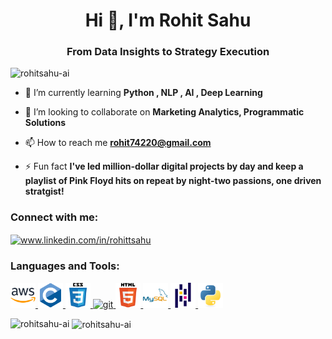 <h1 align="center">Hi 👋, I'm Rohit Sahu</h1>
<h3 align="center">From Data Insights to Strategy Execution</h3>

<p align="left"> <img src="https://komarev.com/ghpvc/?username=rohitsahu-ai&label=Profile%20views&color=0e75b6&style=flat" alt="rohitsahu-ai" /> </p>

- 🌱 I’m currently learning **Python , NLP , AI , Deep Learning**

- 👯 I’m looking to collaborate on **Marketing Analytics, Programmatic Solutions**

- 📫 How to reach me **rohit74220@gmail.com**

- ⚡ Fun fact **I've led million-dollar digital projects by day and keep a playlist of Pink Floyd hits on repeat by night-two passions, one driven stratgist!**

<h3 align="left">Connect with me:</h3>
<p align="left">
<a href="https://linkedin.com/in/www.linkedin.com/in/rohittsahu" target="blank"><img align="center" src="https://raw.githubusercontent.com/rahuldkjain/github-profile-readme-generator/master/src/images/icons/Social/linked-in-alt.svg" alt="www.linkedin.com/in/rohittsahu" height="30" width="40" /></a>
</p>

<h3 align="left">Languages and Tools:</h3>
<p align="left"> <a href="https://aws.amazon.com" target="_blank" rel="noreferrer"> <img src="https://raw.githubusercontent.com/devicons/devicon/master/icons/amazonwebservices/amazonwebservices-original-wordmark.svg" alt="aws" width="40" height="40"/> </a> <a href="https://www.cprogramming.com/" target="_blank" rel="noreferrer"> <img src="https://raw.githubusercontent.com/devicons/devicon/master/icons/c/c-original.svg" alt="c" width="40" height="40"/> </a> <a href="https://www.w3schools.com/css/" target="_blank" rel="noreferrer"> <img src="https://raw.githubusercontent.com/devicons/devicon/master/icons/css3/css3-original-wordmark.svg" alt="css3" width="40" height="40"/> </a> <a href="https://git-scm.com/" target="_blank" rel="noreferrer"> <img src="https://www.vectorlogo.zone/logos/git-scm/git-scm-icon.svg" alt="git" width="40" height="40"/> </a> <a href="https://www.w3.org/html/" target="_blank" rel="noreferrer"> <img src="https://raw.githubusercontent.com/devicons/devicon/master/icons/html5/html5-original-wordmark.svg" alt="html5" width="40" height="40"/> </a> <a href="https://www.mysql.com/" target="_blank" rel="noreferrer"> <img src="https://raw.githubusercontent.com/devicons/devicon/master/icons/mysql/mysql-original-wordmark.svg" alt="mysql" width="40" height="40"/> </a> <a href="https://pandas.pydata.org/" target="_blank" rel="noreferrer"> <img src="https://raw.githubusercontent.com/devicons/devicon/2ae2a900d2f041da66e950e4d48052658d850630/icons/pandas/pandas-original.svg" alt="pandas" width="40" height="40"/> </a> <a href="https://www.python.org" target="_blank" rel="noreferrer"> <img src="https://raw.githubusercontent.com/devicons/devicon/master/icons/python/python-original.svg" alt="python" width="40" height="40"/> </a> </p>

<p><img align="left" src="https://github-readme-stats.vercel.app/api/top-langs?username=rohitsahu-ai&show_icons=true&locale=en&layout=compact" alt="rohitsahu-ai" /></p>

<p>&nbsp;<img align="center" src="https://github-readme-stats.vercel.app/api?username=rohitsahu-ai&show_icons=true&locale=en" alt="rohitsahu-ai" /></p>
<!--
**Rohitsahu-ai/Rohitsahu-ai** is a ✨ _special_ ✨ repository because its `README.md` (this file) appears on your GitHub profile.



